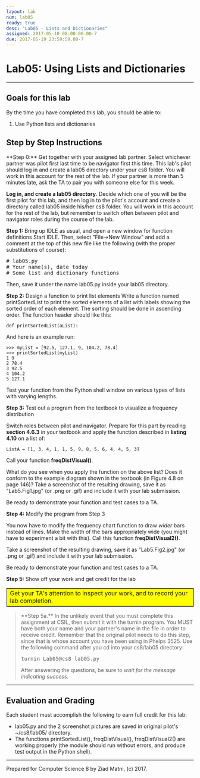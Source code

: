 ```yaml
---
layout: lab
num: lab05
ready: true
desc: "Lab05 - Lists and Dictionaries"
assigned: 2017-05-10 08:00:00.00-7
due: 2017-05-19 23:59:59.00-7
---
```


<div markdown='1'>

<h1>Lab05: Using Lists and Dictionaries</h1>
<hr>
<h2>Goals for this lab</h2>

By the time you have completed this lab, you should be able to:
<ol>
<li>Use Python lists and dictionaries</li>
</ol>

<h2>Step by Step Instructions</h2>
**Step 0:** Get together with your assigned lab partner.
Select whichever partner was pilot first last time to be navigator first this time. This lab's pilot should log in and create a lab05 directory under your cs8 folder. You will work in this account for the rest of the lab. If your partner is more than 5 minutes late, ask the TA to pair you with someone else for this week.

<b>Log in, and create a lab05 directory</b>.
Decide which one of you will be the first pilot for this lab, and then log in to the pilot's account and create a directory called lab05 inside his/her cs8 folder. You will work in this account for the rest of the lab, but remember to switch often between pilot and navigator roles during the course of the lab.

**Step 1:** Bring up IDLE as usual, and open a new window for function definitions
Start IDLE. Then, select &quot;File-&gt;New Window&quot; and add a comment at the top of this new file like the following (with the proper substitutions of course): 

<pre>
# lab05.py
# Your name(s), date today
# Some list and dictionary functions
</pre>

Then, save it under the name lab05.py inside your lab05 directory.

**Step 2:** Design a function to print list elements
Write a function named printSortedList to print the sorted elements of a list with labels showing the sorted order of each element. The sorting should be done in ascending order. The function header should like this:

```
def printSortedList(aList):
```

And here is an example run:

```
>>> myList = [92.5, 127.1, 9, 104.2, 78.4]
>>> printSortedList(myList)
1 9
2 78.4
3 92.5
4 104.2
5 127.1
```

Test your function from the Python shell window on various types of lists with varying lengths.

**Step 3:** Test out a program from the textbook to visualize a frequency distribution

Switch roles between pilot and navigator. Prepare for this part by reading <b>section 4.6.3</b> in your textbook and apply the function described in <b>listing 4.10</b> on a list of:

```
ListA = [1, 3, 4, 1, 1, 5, 9, 8, 5, 6, 4, 4, 5, 3]
```

Call your function <b>freqDistVisual()</b>.

What do you see when you apply the function on the above list? Does it conform to the example diagram shown in the textbook (in Figure 4.8 on page 146)? Take a screenshot of the resulting drawing, save it as "Lab5.Fig1.jpg" (or .png or .gif) and include it with your lab submission.

Be ready to demonstrate your function and test cases to a TA.

**Step 4:** Modify the program from Step 3

You now have to modify the frequency chart function to draw *wider* bars instead of lines. Make the width of the bars appropriately wide (you might have to experiment a bit with this). Call this function <b>freqDistVisual2()</b>.

Take a screenshot of the resulting drawing, save it as "Lab5.Fig2.jpg" (or .png or .gif) and include it with your lab submission.

Be ready to demonstrate your function and test cases to a TA.

**Step 5:** Show off your work and get credit for the lab

<table bgcolor="yellow" border="1" cellpadding="4"><tbody><tr><td>
   Get your TA's attention to inspect your work, and to record your lab completion.
</td></tr></tbody></table>

<blockquote>
**Step 5a.**
In the unlikely event that you must complete this assignment at CSIL, then submit it with the turnin program. You MUST have both your name and your partner's name in the file in order to receive credit. Remember that the original pilot needs to do this step, since that is whose account you have been using in Phelps 3525. Use the following command after you cd into your cs8/lab05 directory:

<pre>turnin Lab05@cs8 lab05.py</pre>

After answering the questions, be sure to <em>wait for the message indicating success.</em>
</blockquote>

<hr>
<h2>Evaluation and Grading</h2>
Each student must accomplish the following to earn full credit for this lab:
 <ul>
   <li>lab05.py and the 2 screenshot pictures are saved in original pilot's ~/cs8/lab05/ directory.</li>
   <li>The functions printSortedList(), freqDistVisual(), freqDistVisual2() are working properly (the module should run without errors, and produce test output in the Python shell). </li>
 </ul>

<hr>
Prepared for Computer Science 8 by Ziad Matni, (c) 2017.

</div>
